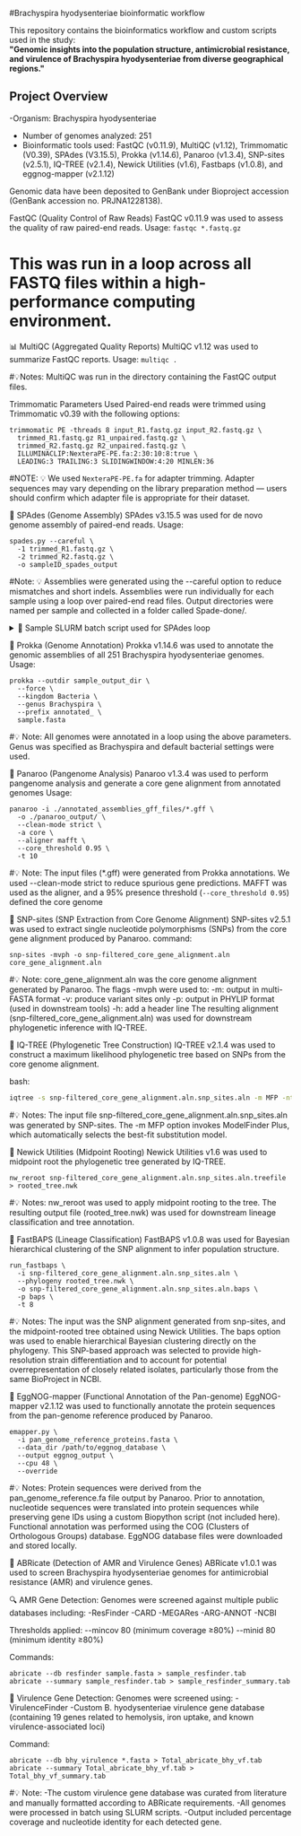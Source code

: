 #Brachyspira hyodysenteriae bioinformatic workflow

This repository contains the bioinformatics workflow and custom scripts used in the study:  
**"Genomic insights into the population structure, antimicrobial resistance, and virulence of Brachyspira hyodysenteriae from diverse geographical regions."**

## Project Overview 
-Organism: Brachyspira hyodysenteriae 
- Number of genomes analyzed: 251
- Bioinformatic tools used: FastQC (v0.11.9), MultiQC (v1.12), Trimmomatic (V0.39), SPAdes (V3.15.5), Prokka (v1.14.6), Panaroo (v1.3.4), SNP-sites (v2.5.1), IQ-TREE (v2.1.4), Newick Utilities (v1.6), Fastbaps (v1.0.8), and eggnog-mapper (v2.1.12)

Genomic data have been deposited to GenBank under Bioproject accession (GenBank accession no. PRJNA1228138). 

FastQC (Quality Control of Raw Reads)
FastQC v0.11.9 was used to assess the quality of raw paired-end reads.
Usage: `fastqc *.fastq.gz`
# This was run in a loop across all FASTQ files within a high-performance computing environment.

📊 MultiQC (Aggregated Quality Reports)
MultiQC v1.12 was used to summarize FastQC reports.
Usage: `multiqc .`

#💡Notes: MultiQC was run in the directory containing the FastQC output files.

Trimmomatic Parameters Used
Paired-end reads were trimmed using Trimmomatic v0.39 with the following options:
```
trimmomatic PE -threads 8 input_R1.fastq.gz input_R2.fastq.gz \
  trimmed_R1.fastq.gz R1_unpaired.fastq.gz \
  trimmed_R2.fastq.gz R2_unpaired.fastq.gz \
  ILLUMINACLIP:NexteraPE-PE.fa:2:30:10:8:true \
  LEADING:3 TRAILING:3 SLIDINGWINDOW:4:20 MINLEN:36
```
  
#NOTE: 💡 We used `NexteraPE-PE.fa` for adapter trimming. Adapter sequences may vary depending on the library preparation method — users should confirm which adapter file is appropriate for their dataset.

🧬 SPAdes (Genome Assembly)
SPAdes v3.15.5 was used for de novo genome assembly of paired-end reads.
Usage:
```
spades.py --careful \
  -1 trimmed_R1.fastq.gz \
  -2 trimmed_R2.fastq.gz \
  -o sampleID_spades_output
```
  
#Note: 💡 Assemblies were generated using the --careful option to reduce mismatches and short indels. Assemblies were run individually for each sample using a loop over paired-end read files.
Output directories were named per sample and collected in a folder called Spade-done/.
<details> <summary>🔁 Sample SLURM batch script used for SPAdes loop</summary>
for f1 in *_R1_001.fastq.gz; do
    base=${f1%_R1_001.fastq.gz}
    f2=${base}_R2_001.fastq.gz

    spades.py --careful -1 ${f1} -2 ${f2} -o ${base}_spades_output
    cp -r ${base}_spades_output Spade-done/
done
</details>

🧬 Prokka (Genome Annotation)
Prokka v1.14.6 was used to annotate the genomic assemblies of all 251 Brachyspira hyodysenteriae genomes.
Usage:
```
prokka --outdir sample_output_dir \
  --force \
  --kingdom Bacteria \
  --genus Brachyspira \
  --prefix annotated_ \
  sample.fasta
```
  
#💡 Note: All genomes were annotated in a loop using the above parameters. Genus was specified as Brachyspira and default bacterial settings were used.

🧬 Panaroo (Pangenome Analysis)
Panaroo v1.3.4 was used to perform pangenome analysis and generate a core gene alignment from annotated genomes
Usage:
```
panaroo -i ./annotated_assemblies_gff_files/*.gff \
  -o ./panaroo_output/ \
  --clean-mode strict \
  -a core \
  --aligner mafft \
  --core_threshold 0.95 \
  -t 10
```
  
#💡 Note:
The input files (*.gff) were generated from Prokka annotations.
We used --clean-mode strict to reduce spurious gene predictions.
MAFFT was used as the aligner, and a 95% presence threshold (`--core_threshold 0.95`) defined the core genome

🧬 SNP-sites (SNP Extraction from Core Genome Alignment)
SNP-sites v2.5.1 was used to extract single nucleotide polymorphisms (SNPs) from the core gene alignment produced by Panaroo.
command:
```
snp-sites -mvph -o snp-filtered_core_gene_alignment.aln core_gene_alignment.aln
```

#💡 Note:
core_gene_alignment.aln was the core genome alignment generated by Panaroo.
The flags -mvph were used to:
-m: output in multi-FASTA format
-v: produce variant sites only
-p: output in PHYLIP format (used in downstream tools)
-h: add a header line
The resulting alignment (snp-filtered_core_gene_alignment.aln) was used for downstream phylogenetic inference with IQ-TREE.

🌳 IQ-TREE (Phylogenetic Tree Construction)
IQ-TREE v2.1.4 was used to construct a maximum likelihood phylogenetic tree based on SNPs from the core genome alignment.

bash:
```bash
iqtree -s snp-filtered_core_gene_alignment.aln.snp_sites.aln -m MFP -nt AUTO
```

#💡 Notes:
The input file snp-filtered_core_gene_alignment.aln.snp_sites.aln was generated by SNP-sites.
The -m MFP option invokes ModelFinder Plus, which automatically selects the best-fit substitution model.

🧩 Newick Utilities (Midpoint Rooting)
Newick Utilities v1.6 was used to midpoint root the phylogenetic tree generated by IQ-TREE.
```
nw_reroot snp-filtered_core_gene_alignment.aln.snp_sites.aln.treefile > rooted_tree.nwk
```

#💡 Notes:
nw_reroot was used to apply midpoint rooting to the tree.
The resulting output file (rooted_tree.nwk) was used for downstream lineage classification and tree annotation.

🧬 FastBAPS (Lineage Classification)
FastBAPS v1.0.8 was used for Bayesian hierarchical clustering of the SNP alignment to infer population structure.
```
run_fastbaps \
  -i snp-filtered_core_gene_alignment.aln.snp_sites.aln \
  --phylogeny rooted_tree.nwk \
  -o snp-filtered_core_gene_alignment.aln.snp_sites.aln.baps \
  -p baps \
  -t 8
```
  
#💡 Notes:
The input was the SNP alignment generated from snp-sites, and the midpoint-rooted tree obtained using Newick Utilities.
The baps option was used to enable hierarchical Bayesian clustering directly on the phylogeny.
This SNP-based approach was selected to provide high-resolution strain differentiation and to account for potential overrepresentation of closely related isolates, particularly those from the same BioProject in NCBI.

🧬 EggNOG-mapper (Functional Annotation of the Pan-genome)
EggNOG-mapper v2.1.12 was used to functionally annotate the protein sequences from the pan-genome reference produced by Panaroo.
```
emapper.py \
  -i pan_genome_reference_proteins.fasta \
  --data_dir /path/to/eggnog_database \
  --output eggnog_output \
  --cpu 48 \
  --override
```

#💡 Notes:
Protein sequences were derived from the pan_genome_reference.fa file output by Panaroo.
Prior to annotation, nucleotide sequences were translated into protein sequences while preserving gene IDs using a custom Biopython script (not included here).
Functional annotation was performed using the COG (Clusters of Orthologous Groups) database.
EggNOG database files were downloaded and stored locally. 

🧪 ABRicate (Detection of AMR and Virulence Genes)
ABRicate v1.0.1 was used to screen Brachyspira hyodysenteriae genomes for antimicrobial resistance (AMR) and virulence genes.

🔍 AMR Gene Detection:
Genomes were screened against multiple public databases including:
-ResFinder
-CARD
-MEGARes
-ARG-ANNOT
-NCBI

Thresholds applied:
--mincov 80 (minimum coverage ≥80%)
--minid 80 (minimum identity ≥80%)

Commands:
```
abricate --db resfinder sample.fasta > sample_resfinder.tab
abricate --summary sample_resfinder.tab > sample_resfinder_summary.tab
```

🧬 Virulence Gene Detection:
Genomes were screened using:
-VirulenceFinder
-Custom B. hyodysenteriae virulence gene database (containing 19 genes related to hemolysis, iron uptake, and known virulence-associated loci)

Command:
```
abricate --db bhy_virulence *.fasta > Total_abricate_bhy_vf.tab
abricate --summary Total_abricate_bhy_vf.tab > Total_bhy_vf_summary.tab
```

#💡 Note:
-The custom virulence gene database was curated from literature and manually formatted according to ABRicate requirements.
-All genomes were processed in batch using SLURM scripts.
-Output included percentage coverage and nucleotide identity for each detected gene.
